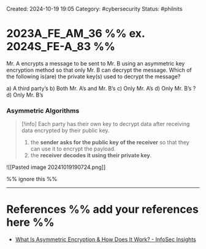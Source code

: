 Created: 2024-10-19 19:05
Category: #cybersecurity
Status: #philnits



# 2023A_FE_AM_36 %% ex. 2024S_FE-A_83 %%

Mr. A encrypts a message to be sent to Mr. B using an asymmetric key encryption method so that only Mr. B can decrypt the message. Which of the following is(are) the private key(s) used to decrypt the message?

a) A third party’s
b) Both Mr. A’s and Mr. B’s
c) Only Mr. A’s
d) Only Mr. B’s
?
d) Only Mr. B’s

### Asymmetric Algorithms

> [!info] Each party has their own key to decrypt data after receiving data encrypted by their public key.
> 1. the **sender asks for the public key of the receiver** so that they can use it to encrypt the payload.
> 2. the **receiver decodes it using their private key**.

![[Pasted image 20241019190724.png]]





%% ignore this %%
<!--SR:!2025-03-17,15,290-->
---









# References %% add your references here %%
- [What Is Asymmetric Encryption & How Does It Work? - InfoSec Insights](https://sectigostore.com/blog/what-is-asymmetric-encryption-how-does-it-work/)
